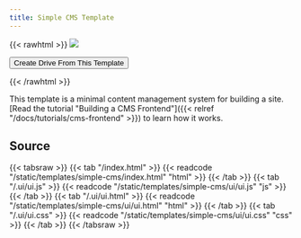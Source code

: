 ```yaml
---
title: Simple CMS Template
---
```


{{< rawhtml >}}
<img class="template-thumb" src="/templates/simple-cms.png">

<button class="create-drive">Create Drive From This Template</button>

<script>
  const TEMPLATE_ROOT = '/templates/simple-cms'
  const TEMPLATE_TITLE = 'My Website'
  window.TEMPLATE_FILES = [
    '/index.html',
    '/ui/ui.js',
    '/ui/ui.html',
    '/ui/ui.css'
  ]
</script>
<script src="/templates/index.js"></script>
{{< /rawhtml >}}

This template is a minimal content management system for building a site. [Read the tutorial "Building a CMS Frontend"]({{< relref "/docs/tutorials/cms-frontend" >}}) to learn how it works.

## Source

{{< tabsraw >}}
{{< tab "/index.html" >}}
{{< readcode "/static/templates/simple-cms/index.html" "html" >}}
{{< /tab >}}
{{< tab "/.ui/ui.js" >}}
{{< readcode "/static/templates/simple-cms/ui/ui.js" "js" >}}
{{< /tab >}}
{{< tab "/.ui/ui.html" >}}
{{< readcode "/static/templates/simple-cms/ui/ui.html" "html" >}}
{{< /tab >}}
{{< tab "/.ui/ui.css" >}}
{{< readcode "/static/templates/simple-cms/ui/ui.css" "css" >}}
{{< /tab >}}
{{< /tabsraw >}}